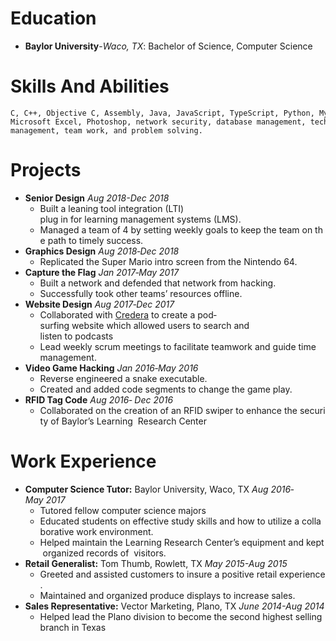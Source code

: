 # **Education**

- **Baylor University**-*Waco, TX*: Bachelor of Science, Computer Science

# **Skills And Abilities**

    C, C++, Objective C, Assembly, Java, JavaScript, TypeScript, Python, MySQL, Bash, Docker, OpenGL,  Microsoft Excel, Photoshop, network security, database management, technical writing, and time  management, team work, and problem solving.

# **Projects**

- **Senior Design** *Aug 2018-Dec 2018*
  - Built a leaning tool integration (LTI) plug in for learning management systems (LMS).  
  - Managed a team of 4 by setting weekly goals to keep the team on the path to timely success. 
- **Graphics Design** *Aug 2018‐Dec 2018*
  - Replicated the Super Mario intro screen from the Nintendo 64.  
- **Capture the Flag** *Jan 2017‐May 2017*
  - Built a network and defended that network from hacking.
  - Successfully took other teams’ resources offline.
- **Website Design** *Aug 2017‐Dec 2017*
  - Collaborated with [Credera](https://www.credera.com/) to create a pod‐surfing website which allowed users to search and  listen to podcasts
  - Lead weekly scrum meetings to facilitate teamwork and guide time management.
- **Video Game Hacking** *Jan 2016‐May 2016*
  - Reverse engineered a snake executable.
  - Created and added code segments to change the game play.
- **RFID Tag Code** *Aug 2016‐ Dec 2016*
  - Collaborated on the creation of an RFID swiper to enhance the security of Baylor’s Learning  Research Center

# **Work Experience**

- **Computer Science Tutor:** Baylor University, Waco, TX *Aug 2016‐May 2017*
  - Tutored fellow computer science majors
  - Educated students on effective study skills and how to utilize a collaborative work environment.
  - Helped maintain the Learning Research Center’s equipment and kept organized records of  visitors.
- **Retail Generalist:** Tom Thumb, Rowlett, TX *May 2015-Aug 2015*
  - Greeted and assisted customers to insure a positive retail experience.
  - Maintained and organized produce displays to increase sales.
- **Sales Representative:** Vector Marketing, Plano, TX *June 2014-Aug 2014*
  - Helped lead the Plano division to become the second highest selling branch in Texas
